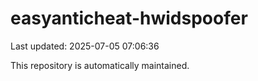# easyanticheat-hwidspoofer

Last updated: 2025-07-05 07:06:36

This repository is automatically maintained.
